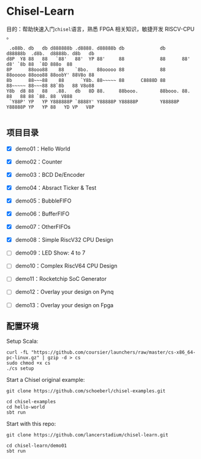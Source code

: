 
# Chisel-Learn

目的：帮助快速入门`chisel`语言，熟悉 FPGA 相关知识，敏捷开发 RISCV-CPU 。

```
 .o88b. db   db d888888b .d8888. d88888b db             db      d88888b  .d8b.  d8888b. d8b   db 
d8P  Y8 88   88   `88'   88'  YP 88'     88             88      88'     d8' `8b 88  `8D 888o  88 
8P      88ooo88    88    `8bo.   88ooooo 88             88      88ooooo 88ooo88 88oobY' 88V8o 88 
8b      88~~~88    88      `Y8b. 88~~~~~ 88      C8888D 88      88~~~~~ 88~~~88 88`8b   88 V8o88 
Y8b  d8 88   88   .88.   db   8D 88.     88booo.        88booo. 88.     88   88 88 `88. 88  V888 
 `Y88P' YP   YP Y888888P `8888Y' Y88888P Y88888P        Y88888P Y88888P YP   YP 88   YD VP   V8P 
                                                   
```


## 项目目录

- [x] demo01：Hello World
- [x] demo02：Counter
- [x] demo03：BCD De/Encoder
- [x] demo04：Absract Ticker & Test
- [x] demo05：BubbleFIFO
- [x] demo06：BufferFIFO
- [x] demo07：OtherFIFOs
- [x] demo08：Simple RiscV32 CPU Design
- [ ] demo09：LED Show: 4 to 7
- [ ] demo10：Complex RiscV64 CPU Design
- [ ] demo11：Rocketchip SoC Generator
- [ ] demo12：Overlay your design on Pynq
- [ ] demo13：Overlay your design on Fpga


## 配置环境

Setup Scala:

```
curl -fL "https://github.com/coursier/launchers/raw/master/cs-x86_64-pc-linux.gz" | gzip -d > cs
sudo chmod +x cs
./cs setup
```


Start a Chisel original example:

```
git clone https://github.com/schoeberl/chisel-examples.git

cd chisel-examples
cd hello-world
sbt run
```

Start with this repo:

```
git clone https://github.com/lancerstadium/chisel-learn.git

cd chisel-learn/demo01
sbt run

```